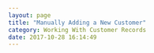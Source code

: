 ```yaml
---
layout: page
title: "Manually Adding a New Customer"
category: Working With Customer Records
date: 2017-10-28 16:14:49
---
```



